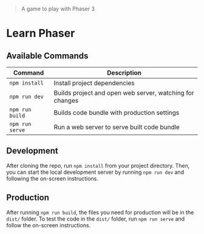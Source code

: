 > A game to play with Phaser 3

# Learn Phaser

## Available Commands

| Command         | Description                                              |
| --------------- | -------------------------------------------------------- |
| `npm install`   | Install project dependencies                             |
| `npm run dev`   | Builds project and open web server, watching for changes |
| `npm run build` | Builds code bundle with production settings              |
| `npm run serve` | Run a web server to serve built code bundle              |

## Development

After cloning the repo, run `npm install` from your project directory. Then, you can start the local development
server by running `npm run dev` and following the on-screen instructions.

## Production

After running `npm run build`, the files you need for production will be in the
`dist/` folder. To test the code in the `dist/` folder, run `npm run serve` and follow the on-screen instructions.
